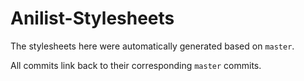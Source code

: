 # Anilist-Stylesheets
The stylesheets here were automatically generated based on `master`.

All commits link back to their corresponding `master` commits.
